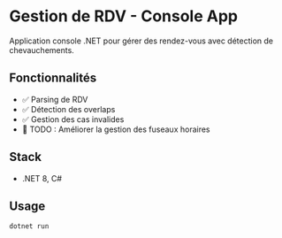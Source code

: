 # Gestion de RDV - Console App

Application console .NET pour gérer des rendez-vous avec détection de chevauchements.

## Fonctionnalités
- ✅ Parsing de RDV
- ✅ Détection des overlaps
- ✅ Gestion des cas invalides
- 🚧 TODO : Améliorer la gestion des fuseaux horaires

## Stack
- .NET 8, C#

## Usage
```bash
dotnet run
